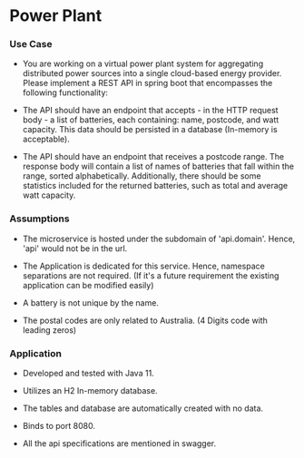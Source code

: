 # Power Plant

### Use Case

* You are working on a virtual power plant system for aggregating distributed power sources into a single cloud-based energy provider. Please implement a REST API in spring boot that encompasses the following functionality:

* The API should have an endpoint that accepts - in the HTTP request body - a list of batteries, each containing: name, postcode, and watt capacity. This data should be persisted in a database (In-memory is acceptable).

* The API should have an endpoint that receives a postcode range. The response body will contain a list of names of batteries that fall within the range, sorted alphabetically. Additionally, there should be some statistics included for the returned batteries, such as total and average watt capacity.

### Assumptions

* The microservice is hosted under the subdomain of 'api.domain'. Hence, 'api' would not be in the url. 

* The Application is dedicated for this service. Hence, namespace separations are not required. (If it's a future requirement the existing application can be modified easily)

* A battery is not unique by the name.

* The postal codes are only related to Australia. (4 Digits code with leading zeros)


### Application

* Developed and tested with Java 11.

* Utilizes an H2 In-memory database.

* The tables and database are automatically created with no data. 

* Binds to port 8080.

* All the api specifications are mentioned in swagger.
